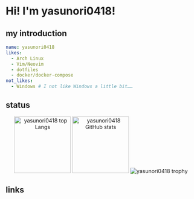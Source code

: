 # Hi! I'm yasunori0418!

## my introduction

```yaml
name: yasunori0418
likes:
  - Arch Linux
  - Vim/Neovim
  - dotfiles
  - docker/docker-compose
not_likes:
  - Windows # I not like Windows a little bit……
```

## status

<div align="center">
  <img alt="yasunori0418 top Langs" height="150px" src="https://github-readme-stats.vercel.app/api/top-langs/?username=yasunori0418&layout=compact&theme=nord" />
  <img alt= "yasunori0418 GitHub stats" height="150px" src="https://github-readme-stats.vercel.app/api?username=yasunori0418&theme=nord&show_icons=true" />
  <img alt="yasunori0418 trophy" src="https://github-profile-trophy.vercel.app/?username=yasunori0418&theme=nord&column=7">
</div>

## links
